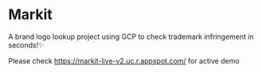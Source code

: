 # Markit
A brand logo lookup project using GCP to check trademark infringement in seconds!✨

Please check https://markit-live-v2.uc.r.appspot.com/ for active demo
